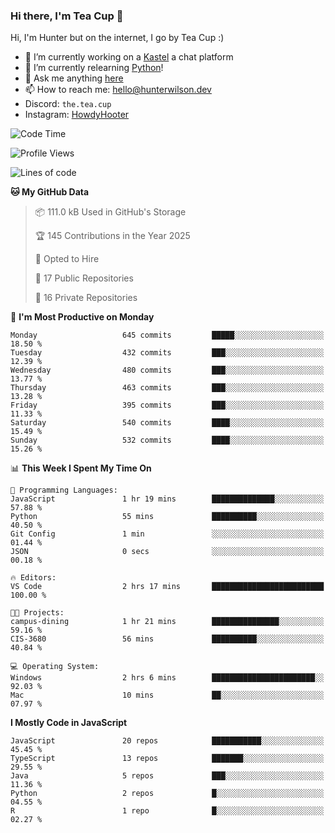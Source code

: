 ### Hi there, I'm Tea Cup 👋 

Hi, I'm Hunter but on the internet, I go by Tea Cup :)

- 🔭 I’m currently working on a [Kastel](https://github.com/KastelApp) a chat platform
- 🌱 I’m currently relearning [Python](https://github.com/TheTeaCup/CIS-3680)!
- 💬 Ask me anything [here](https://github.com/TheTeaCup/TheTeaCup/issues)
- 📫 How to reach me: [hello@hunterwilson.dev](mailto:hello@hunterwilson.dev)
- Discord: `the.tea.cup`
- Instagram: [HowdyHooter](https://instagram.com/HowdyHooter)

<!--START_SECTION:waka-->
![Code Time](http://img.shields.io/badge/Code%20Time-621%20hrs%207%20mins-blue)

![Profile Views](http://img.shields.io/badge/Profile%20Views-19-blue)

![Lines of code](https://img.shields.io/badge/From%20Hello%20World%20I%27ve%20Written-1.4%20million%20lines%20of%20code-blue)

**🐱 My GitHub Data** 

> 📦 111.0 kB Used in GitHub's Storage 
 > 
> 🏆 145 Contributions in the Year 2025
 > 
> 💼 Opted to Hire
 > 
> 📜 17 Public Repositories 
 > 
> 🔑 16 Private Repositories 
 > 
📅 **I'm Most Productive on Monday** 

```text
Monday                   645 commits         █████░░░░░░░░░░░░░░░░░░░░   18.50 % 
Tuesday                  432 commits         ███░░░░░░░░░░░░░░░░░░░░░░   12.39 % 
Wednesday                480 commits         ███░░░░░░░░░░░░░░░░░░░░░░   13.77 % 
Thursday                 463 commits         ███░░░░░░░░░░░░░░░░░░░░░░   13.28 % 
Friday                   395 commits         ███░░░░░░░░░░░░░░░░░░░░░░   11.33 % 
Saturday                 540 commits         ████░░░░░░░░░░░░░░░░░░░░░   15.49 % 
Sunday                   532 commits         ████░░░░░░░░░░░░░░░░░░░░░   15.26 % 
```


📊 **This Week I Spent My Time On** 

```text
💬 Programming Languages: 
JavaScript               1 hr 19 mins        ██████████████░░░░░░░░░░░   57.88 % 
Python                   55 mins             ██████████░░░░░░░░░░░░░░░   40.50 % 
Git Config               1 min               ░░░░░░░░░░░░░░░░░░░░░░░░░   01.44 % 
JSON                     0 secs              ░░░░░░░░░░░░░░░░░░░░░░░░░   00.18 % 

🔥 Editors: 
VS Code                  2 hrs 17 mins       █████████████████████████   100.00 % 

🐱‍💻 Projects: 
campus-dining            1 hr 21 mins        ███████████████░░░░░░░░░░   59.16 % 
CIS-3680                 56 mins             ██████████░░░░░░░░░░░░░░░   40.84 % 

💻 Operating System: 
Windows                  2 hrs 6 mins        ███████████████████████░░   92.03 % 
Mac                      10 mins             ██░░░░░░░░░░░░░░░░░░░░░░░   07.97 % 
```

**I Mostly Code in JavaScript** 

```text
JavaScript               20 repos            ███████████░░░░░░░░░░░░░░   45.45 % 
TypeScript               13 repos            ███████░░░░░░░░░░░░░░░░░░   29.55 % 
Java                     5 repos             ███░░░░░░░░░░░░░░░░░░░░░░   11.36 % 
Python                   2 repos             █░░░░░░░░░░░░░░░░░░░░░░░░   04.55 % 
R                        1 repo              █░░░░░░░░░░░░░░░░░░░░░░░░   02.27 % 
```




<!--END_SECTION:waka-->
